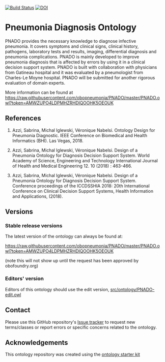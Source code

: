 [![Build Status](https://travis-ci.org/SabrinetteAzzi/PNADO.svg?branch=master)](https://travis-ci.org/SabrinetteAzzi/PNADO)
[![DOI](https://zenodo.org/badge/13996/SabrinetteAzzi/PNADO.svg)](https://zenodo.org/badge/latestdoi/13996/SabrinetteAzzi/PNADO)

# Pneumonia Diagnosis Ontology

PNADO provides the necessary knowledge to diagnose infective pneumonia. It covers symptoms and clinical signs, clinical history, pathogens, laboratory tests and results, imaging, differential diagnosis and pneumonia complications. PNADO is mainly developed to improve pneumonia diagnosis that is affected by errors by using it in a clinical decision support system. PNADO is built with collaboration with physicians from Gatineau hospital and it was evaluated by a pneumologist from Charles-Le Moyne hospital. PNADO will be submitted for another rigorous evaluation of domain experts.

More information can be found at https://raw.githubusercontent.com/obopneumonia/PNADO/master/PNADO.owl?token=AMWZUPO4LDPMHZRHDIQOOHK5OEOUK

## References

1) Azzi, Sabrina, Michal Iglewski, Véronique Nabelsi. Ontology Design for Pneumonia Diagnostic. IEEE Conference on Biomedical and Health Informatics (BHI). Las Vegas, 2018.

2) Azzi, Sabrina, Michal Iglewski, Véronique Nabelsi. Design of a Pneumonia Ontology for Diagnosis Decision Support System. World Academy of Science, Engineering and Technology International Journal of Health and Medical Engineering 12. 10 (2018) : 463-466.

3) Azzi, Sabrina, Michal Iglewski, Véronique Nabelsi. Design of a Pneumonia Ontology for Diagnosis Decision Support System. Conference proceedings of the ICCDSSHIA 2018: 20th International Conference on Clinical Decision Support Systems, Health Information and Applications, (2018).
## Versions

### Stable release versions

The latest version of the ontology can always be found at:

https://raw.githubusercontent.com/obopneumonia/PNADO/master/PNADO.owl?token=AMWZUPO4LDPMHZRHDIQOOHK5OEOUK

(note this will not show up until the request has been approved by obofoundry.org)

### Editors' version

Editors of this ontology should use the edit version, [src/ontology/PNADO-edit.owl](src/ontology/PNADO-edit.owl)

## Contact

Please use this GitHub repository's [Issue tracker](https://github.com/SabrinetteAzzi/PNADO/issues) to request new terms/classes or report errors or specific concerns related to the ontology.

## Acknowledgements

This ontology repository was created using the [ontology starter kit](https://github.com/INCATools/ontology-starter-kit)
